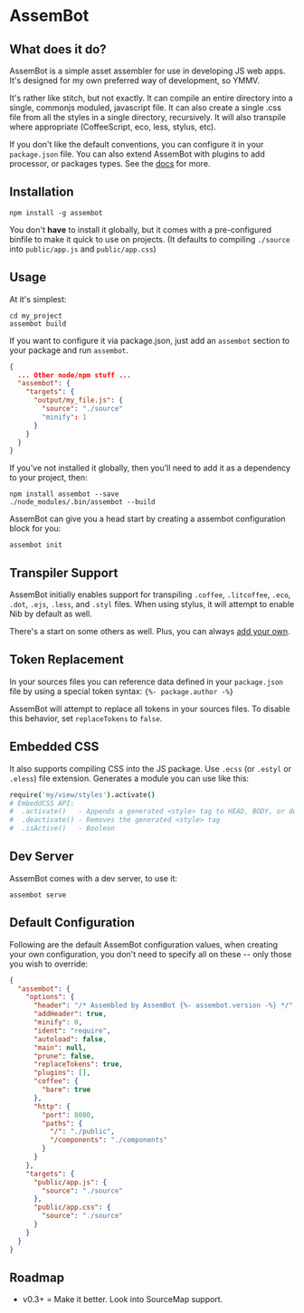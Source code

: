 # AssemBot

## What does it do?

AssemBot is a simple asset assembler for use in developing JS web apps. It's designed for my own preferred way of development, so YMMV.

It's rather like stitch, but not exactly. It can compile an entire directory into a single, commonjs moduled, javascript file. It can also create a single .css file from all the styles in a single directory, recursively. It will also transpile where appropriate (CoffeeScript, eco, less, stylus, etc).

If you don't like the default conventions, you can configure it in your `package.json` file. You can also extend AssemBot with plugins to add processor, or packages types. See the [docs](https://github.com/darthapo/assembot/tree/master/docs) for more.

## Installation

    npm install -g assembot

You don't **have** to install it globally, but it comes with a pre-configured binfile to make it quick to use on projects. (It defaults to compiling `./source` into `public/app.js` and `public/app.css`)

## Usage

At it's simplest:

    cd my_project
    assembot build

If you want to configure it via package.json, just add an `assembot` section to your package and run `assembot`.

```json
{
  ... Other node/npm stuff ...
  "assembot": {
    "targets": {
      "output/my_file.js": {
        "source": "./source"
        "minify": 1
      }
    }
  }
}
```

If you've not installed it globally, then you'll need to add it as a dependency to your project, then:

    npm install assembot --save
    ./node_modules/.bin/assembot --build

AssemBot can give you a head start by creating a assembot configuration block for you:

    assembot init


## Transpiler Support

AssemBot initially enables support for transpiling `.coffee`, `.litcoffee`, `.eco`, `.dot`, `.ejs`, `.less`, and `.styl` files. When using stylus, it will attempt to enable Nib by default as well.

There's a start on some others as well. Plus, you can always [add your own](https://github.com/darthapo/assembot/blob/master/docs/custom-processors.md).

## Token Replacement

In your sources files you can reference data defined in your `package.json` file by using a special token syntax: `{%- package.author -%}`

AssemBot will attempt to replace all tokens in your sources files. To disable this behavior, set `replaceTokens` to `false`.

## Embedded CSS

It also supports compiling CSS into the JS package. Use `.ecss` (or `.estyl` or `.eless`) file extension. Generates a module you can use like this:

```coffeescript
require('my/view/styles').activate()
# EmbeddCSS API:
#  .activate()   - Appends a generated <style> tag to HEAD, BODY, or document
#  .deactivate() - Removes the generated <style> tag
#  .isActive()   - Boolean 
```

## Dev Server

AssemBot comes with a dev server, to use it:

    assembot serve

## Default Configuration

Following are the default AssemBot configuration values, when creating your own configuration, you don't need to specify all on these -- only those you wish to override:

```json
{
  "assembot": {
    "options": {
      "header": "/* Assembled by AssemBot {%- assembot.version -%} */",
      "addHeader": true,
      "minify": 0,
      "ident": "require",
      "autoload": false,
      "main": null,
      "prune": false,
      "replaceTokens": true,
      "plugins": [],
      "coffee": {
        "bare": true
      },
      "http": {
        "port": 8080,
        "paths": {
          "/": "./public",
          "/components": "./components"
        }
      }
    },
    "targets": {
      "public/app.js": {
        "source": "./source"
      },
      "public/app.css": {
        "source": "./source"
      }
    }
  }
}
```


## Roadmap

- v0.3+ = Make it better. Look into SourceMap support.
